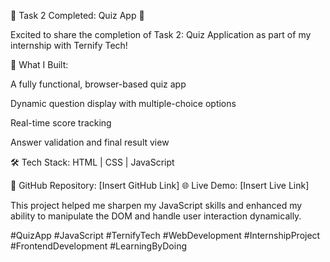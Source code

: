 🧠 Task 2 Completed: Quiz App 📝

Excited to share the completion of Task 2: Quiz Application as part of my internship with Ternify Tech!

🎯 What I Built:

A fully functional, browser-based quiz app

Dynamic question display with multiple-choice options

Real-time score tracking

Answer validation and final result view


🛠️ Tech Stack:
HTML | CSS | JavaScript

📂 GitHub Repository: [Insert GitHub Link]
🌐 Live Demo: [Insert Live Link]

This project helped me sharpen my JavaScript skills and enhanced my ability to manipulate the DOM and handle user interaction dynamically.

#QuizApp #JavaScript #TernifyTech #WebDevelopment #InternshipProject #FrontendDevelopment #LearningByDoing




